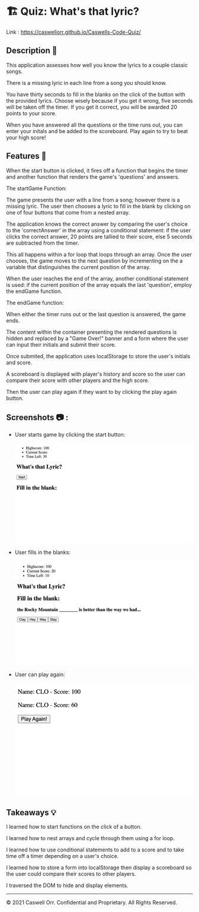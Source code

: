 # 🏗️ Quiz: What's that lyric?

Link : https://caswellorr.github.io/Caswells-Code-Quiz/

## Description 📖

This application assesses how well you know the lyrics to a couple classic songs. 

There is a missing lyric in each line from a song you should know. 

You have thirty seconds to fill in the blanks on the click of the button with the provided lyrics. Choose wisely because if you get it wrong, five seconds will be taken off the timer. If you get it correct, you will be awarded 20 points to your score. 

When you have answered all the questions or the time runs out, you can enter your initals and be added to the scoreboard. Play again to try to beat your high score!

## Features 📝

When the start button is clicked, it fires off a function that begins the timer and another function that renders the game's 'questions' and answers.

The startGame Function:

The game presents the user with a line from a song; however there is a missing lyric. The user then chooses a lyric to fill in the blank by clicking on one of four buttons that come from a nested array.

The application knows the correct answer by comparing the user's choice to the 'correctAnswer' in the array using a conditional statement: if the user clicks the correct answer, 20 points are tallied to their score, else 5 seconds are subtracted from the timer.

This all happens within a for loop that loops through an array. Once the user chooses, the game moves to the next question by incrementing on the a variable that distinguishes the current position of the array.

When the user reaches the end of the array, another conditional statement is used: if the current position of the array equals the last 'question', employ the endGame function.

The endGame function:

When either the timer runs out or the last question is answered, the game ends.

The content within the container presenting the rendered questions is hidden and replaced by a "Game Over!" banner and a form where the user can input their initials and submit their score.

Once submited, the application uses localStorage to store the user's initials and score.

A scoreboard is displayed with player's history and score so the user can compare their score with other players and the high score. 

Then the user can play again if they want to by clicking the play again button.

## Screenshots 📷 :

* User starts game by clicking the start button:

  ![alt text](./Assets/screenshot1.png)
  
* User fills in the blanks:

  ![alt text](./Assets/screenshot2.png)

* User can play again:

  ![alt text](./Assets/screenshot3.png)
  
## Takeaways 💡

I learned how to start functions on the click of a button.

I learned how to nest arrays and cycle through them using a for loop.

I learned how to use conditional statements to add to a score and to take time off a timer depending on a user's choice.

I learned how to store a form into localStorage then display a scoreboard so the user could compare their scores to other players.

I traversed the DOM to hide and display elements.

---

© 2021 Caswell Orr. Confidential and Proprietary. All Rights Reserved.





  
